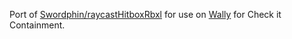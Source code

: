 Port of [Swordphin/raycastHitboxRbxl](https://github.com/Swordphin/raycastHitboxRbxl) for use on [Wally](https://wally.run) for Check it Containment.